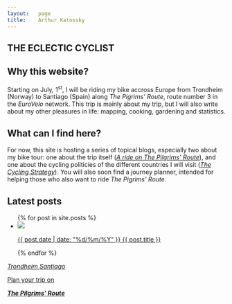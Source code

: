 ```yaml
---
layout:   page
title:    Arthur Katossky
---
```


<section id='blog-showcase' markdown='1'>
  
# THE ECLECTIC CYCLIST

## Why this website?

Starting on July, 1<sup>st</sup>, I will be riding my bike accross Europe from Trondheim (Norway) to Santiago (Spain) along *The Pigrims' Route*, route number 3 in the *EuroVelo* network. This trip is mainly about my trip, but I will also write about my other pleasures in life: mapping, cooking, gardening and statistics.

## What can I find here?

For now, this site is hosting a series of topical blogs, especially two about my bike tour: one about the trip itself ([*A ride on The Pilgrims' Route*](/blogs/a-ride-on-the-pilgrims-route)), and one about the cycling politicies of the different countries I will visit ([*The Cycling Strategy*](/blogs/the-cycling-strategy)). You will also soon find a journey planner, intended for helping those who also want to ride *The Pigrims' Route*.

## Latest posts

<ul class='post-list'>
  {% for post in site.posts %}
  <li  class='post-vignette'>
    <a href="{{ post.url }}">
      <img src='{{ post.thumbnail }}'/>
      <p>
        <span class='date'>{{ post.date | date: "%d/%m/%Y" }}</span>
        <span class='title'>{{ post.title }}</span>
      </p>
    </a>
  </li>
  {% endfor %}
</ul>

</section>

<section id='project-showcase'>
  <a href='plan-your-journey-on-the-pilgrims-route'><div class='project' id='plan-your-journey'>
    <div id='plan-your-journey-icon'>
      <i class="fa fa-map-signs fa-5x" aria-hidden="true">
      <span class="direction-from">Trondheim</span>
      <span class="direction-to">Santiago</span>
      </i>
    </div>
    <p>Plan your <i class="fa fa-bicycle" aria-hidden="true"></i> trip on</p>
    <p> <strong><em>The Pilgrims' Route</em></strong></p>
  </div></a>
</section>